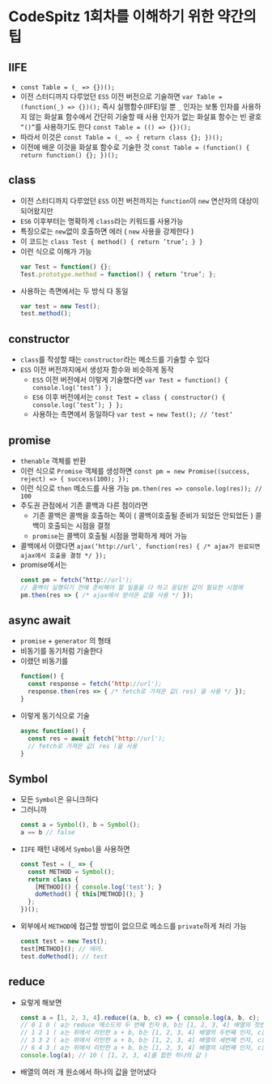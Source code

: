 # CodeSpitz 1회차를 이해하기 위한 약간의 팁

## IIFE
- `const Table = (_ => {})();`
- 이전 스터디까지 다루었던 `ES5` 이전 버전으로 기술하면
  `var Table = (function(_) => {})();`
  즉시 실행함수(IIFE)일 뿐
  `_` 인자는 보통 인자를 사용하지 않는 화살표 함수에서 간단히 기술할 때 사용
  인자가 없는 화살표 함수는 빈 괄호 `“()”`를 사용하기도 한다
    `const Table = (() => {})();`
- 따라서 이것은
  `const Table = (_ => { return class {}; })();`
- 이전에 배운 이것을 화살표 함수로 기술한 것
  `const Table = (function() { return function() {}; })();`

## class
- 이전 스터디까지 다루었던 `ES5` 이전 버전까지는 `function`이 `new` 연산자의 대상이 되어왔지만
- `ES6` 이후부터는 명확하게 `class`라는 키워드를 사용가능
- 특징으로는 `new`없이 호출하면 에러 ( `new` 사용을 강제한다 )
- 이 코드는
  `class Test { method() { return ’true’; } }`
- 이런 식으로 이해가 가능
  ```js
  var Test = function() {};
  Test.prototype.method = function() { return ’true’; };
  ```
- 사용하는 측면에서는 두 방식 다 동일
  ```js
  var test = new Test();
  test.method();
  ```
## constructor
- `class`를 작성할 때는 `constructor`라는 메소드를 기술할 수 있다
- `ES5` 이전 버전까지에서 생성자 함수와 비슷하게 동작
  - `ES5` 이전 버전에서 이렇게 기술했다면
    `var Test = function() { console.log(’test’) };`
  - `ES6` 이후 버전에서는
    `const Test = class { constructor() { console.log(’test’); } };`
  - 사용하는 측면에서 동일하다
    `var test = new Test(); // ‘test’`

## promise
- `thenable` 객체를 반환
- 이런 식으로 `Promise` 객체를 생성하면
  `const pm = new Promise((success, reject) => { success(100); });`
- 이런 식으로 `then` 메소드를 사용 가능
  `pm.then(res => console.log(res)); // 100`
- 주도권 관점에서 기존 콜백과 다른 점이라면
  - 기존 콜백은 콜백을 호출하는 쪽이 ( 콜백이호출될 준비가 되었든 안되었든 ) 콜백이 호출되는 시점을 결정
  - `promise`는 콜백이 호출될 시점을 명확하게 제어 가능
- 콜백에서 이랬다면
  `ajax(‘http://url', function(res) { /* ajax가 완료되면 ajax에서 호출을 결정 */ });`
- promise에서는
  ```js
  const pm = fetch(‘http://url');
  // 콜백이 실행되기 전에 준비해야 할 일들을 다 하고 응답된 값이 필요한 시점에
  pm.then(res => { /* ajax에서 받아온 값을 사용 */ });
  ```

## async await
- `promise` + `generator` 의 형태
- 비동기를 동기처럼 기술한다
- 이랬던 비동기를
  ```js
  function() {
    const response = fetch(‘http://url');
    response.then(res => { /* fetch로 가져온 값( res) 을 사용 */ });
  }
  ```
- 이렇게 동기식으로 기술
  ```js
  async function() {
    const res = await fetch(‘http://url');
    // fetch로 가져온 값( res )을 사용
  }
  ```
## Symbol
- 모든 `Symbol`은 유니크하다
- 그러니까
  ```js
  const a = Symbol(), b = Symbol();
  a == b // false
  ```
- `IIFE` 패턴 내에서 `Symbol`을 사용하면
  ```js
  const Test = (_ => {
    const METHOD = Symbol();
    return class {
      [METHOD]() { console.log('test'); }
      doMethod() { this[METHOD](); }
    };
  })();
  ```
- 외부에서 `METHOD`에 접근할 방법이 없으므로 메소드를 `private`하게 처리 가능
  ```js
  const test = new Test();
  test[METHOD](); // 에러.
  test.doMethod(); // test
  ```
## reduce
- 요렇게 해보면
  ```js
  const a = [1, 2, 3, 4].reduce((a, b, c) => { console.log(a, b, c); return a + b; }, 0);
  // 0 1 0 ( a는 reduce 메소드의 두 번째 인자 0, b는 [1, 2, 3, 4] 배열의 첫번째 인자, c는 인덱스 )
  // 1 2 1 ( a는 위에서 리턴한 a + b, b는 [1, 2, 3, 4] 배열의 두번째 인자, c는 인덱스 )
  // 3 3 2 ( a는 위에서 리턴한 a + b, b는 [1, 2, 3, 4] 배열의 세번째 인자, c는 인덱스 )
  // 6 4 3 ( a는 위에서 리턴한 a + b, b는 [1, 2, 3, 4] 배열의 네번째 인자, c는 인덱스 )
  console.log(a); // 10 ( [1, 2, 3, 4]를 합한 하나의 값 )
  ```
- 배열의 여러 개 원소에서 하나의 값을 얻어냈다
